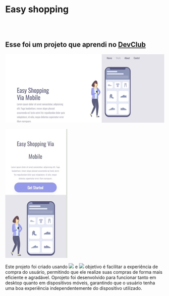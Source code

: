 <h1> Easy shopping</h1>
<br>
<br>
<h2>Esse foi um projeto que aprendi no <a href="https://rodolfomori.com.br/devclub">DevClub</a> </h2> 

<img src="https://github.com/Wallas125/Easy-shopping/blob/master/imagen/desktop.jpg?raw=true"/>
<br>
<br>
<img src="https://github.com/Wallas125/Easy-shopping/blob/master/imagen/Mobile.jpg?raw=true"/>


<p>Este projeto foi criado usando <img src="https://img.shields.io/badge/HTML5-E34F26?style=for-the-badge&logo=html5&logoColor=white"/> e  <img src="https://img.shields.io/badge/CSS-239120?&style=for-the-badge&logo=css3&logoColor=white"/> objetivo é facilitar a experiência de compra do usuário, permitindo que ele realize suas compras de forma mais eficiente e agradável. Oprojeto foi desenvolvido para funcionar tanto em desktop quanto em dispositivos móveis, garantindo que o usuário tenha uma boa experiência independentemente do dispositivo utilizado.</p>
